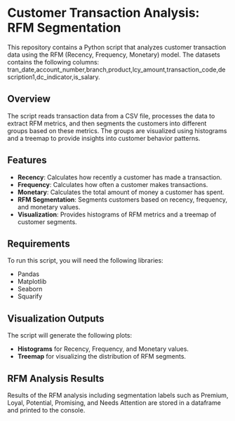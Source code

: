 # Customer Transaction Analysis: RFM Segmentation

This repository contains a Python script that analyzes customer transaction data using the RFM (Recency, Frequency, Monetary) model. 
The datasets contains the following columns: tran_date,account_number,branch,product,lcy_amount,transaction_code,description1,dc_indicator,is_salary.
## Overview

The script reads transaction data from a CSV file, processes the data to extract RFM metrics, and then segments the customers into different groups based on these metrics. The groups are visualized using histograms and a treemap to provide insights into customer behavior patterns.

## Features

- **Recency**: Calculates how recently a customer has made a transaction.
- **Frequency**: Calculates how often a customer makes transactions.
- **Monetary**: Calculates the total amount of money a customer has spent.
- **RFM Segmentation**: Segments customers based on recency, frequency, and monetary values.
- **Visualization**: Provides histograms of RFM metrics and a treemap of customer segments.

## Requirements

To run this script, you will need the following libraries:
- Pandas
- Matplotlib
- Seaborn
- Squarify

## Visualization Outputs

The script will generate the following plots:
- **Histograms** for Recency, Frequency, and Monetary values.
- **Treemap** for visualizing the distribution of RFM segments.

## RFM Analysis Results

Results of the RFM analysis including segmentation labels such as Premium, Loyal, Potential, Promising, and Needs Attention are stored in a dataframe and printed to the console.
